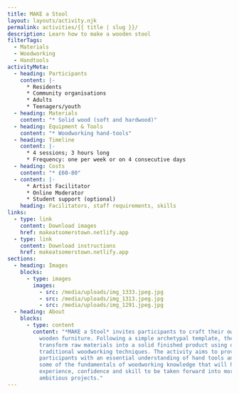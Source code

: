 ```yaml
---
title: MAKE a Stool
layout: layouts/activity.njk
permalink: activities/{{ title | slug }}/
description: Learn how to make a wooden stool
filterTags:
  - Materials
  - Woodworking
  - Handtools
activityMeta:
  - heading: Participants
    content: |-
      * Residents
      * Community organisations
      * Adults
      * Teenagers/youth
  - heading: Materials
    content: "* Solid wood (soft and hardwood)"
  - heading: Equipment & Tools
    content: "* Woodworking hand-tools"
  - heading: Timeline
    content: |-
      * 4 sessions; 3 hours long
      * Frequency: one per week or on 4 consecutive days
  - heading: Costs
    content: "* £60-80"
  - content: |-
      * Artist Facilitator
      * Online Moderator
      * Student support (optional)
    heading: Facilitators, staff requirements, skills
links:
  - type: link
    content: Download images
    href: makeatsomerstown.netlify.app
  - type: link
    content: Download instructions
    href: makeatsomerstown.netlify.app
sections:
  - heading: Images
    blocks:
      - type: images
        images:
          - src: /media/uploads/img_1333.jpeg.jpg
          - src: /media/uploads/img_1313.jpeg.jpg
          - src: /media/uploads/img_1291.jpeg.jpg
  - heading: About
    blocks:
      - type: content
        content: "*MAKE a Stool* invites participants to craft their own unique piece of
          wooden furniture. Following a simple archetypal template, they will
          transform raw materials into a solid finished product using only
          traditional woodworking techniques. The activity aims to provide
          participants with an essential understanding of hand tools and covers
          some of the fundamentals of woodworking knowledge that will help build
          experience, confidence and skill to be taken forward into more
          ambitious projects."
---
```

